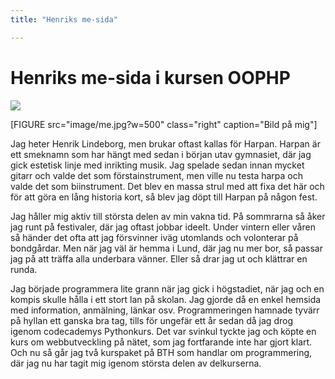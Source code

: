 ```yaml
---
title: "Henriks me-sida"

---
```

Henriks me-sida i kursen OOPHP
=========================
<div class="index-leaf"><img src="img/theme/leaf_256x256.png" class="spin"></div>
<div class="arrow"></div>

[FIGURE src="image/me.jpg?w=500" class="right" caption="Bild på mig"]

Jag heter Henrik Lindeborg, men brukar oftast kallas för Harpan. Harpan är ett smeknamn som har hängt med sedan i början utav gymnasiet, där jag gick estetisk linje med inrikting musik. Jag spelade sedan innan mycket gitarr och valde det som förstainstrument, men ville nu testa harpa och valde det som biinstrument. Det blev en massa strul med att fixa det här och för att göra en lång historia kort, så blev jag döpt till Harpan på någon fest.

Jag håller mig aktiv till största delen av min vakna tid. På sommrarna så åker jag runt på festivaler, där jag oftast jobbar ideelt. Under vintern eller våren så händer det ofta att jag försvinner iväg utomlands och volonterar på bondgårdar. Men när jag väl är hemma i Lund, där jag nu mer bor, så passar jag på att träffa alla underbara vänner. Eller så drar jag ut och klättrar en runda.

Jag började programmera lite grann när jag gick i högstadiet, när jag och en kompis skulle hålla i ett stort lan på skolan. Jag gjorde då en enkel hemsida med information, anmälning, länkar osv. Programmeringen hamnade tyvärr på hyllan ett ganska bra tag, tills för ungefär ett år sedan då jag drog igenom codecademys Pythonkurs. Det var svinkul tyckte jag och köpte en kurs om webbutveckling på nätet, som jag fortfarande inte har gjort klart. Och nu så går jag två kurspaket på BTH som handlar om programmering, där jag nu har tagit mig igenom största delen av delkurserna.
